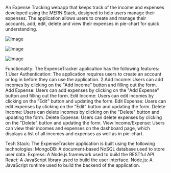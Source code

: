 An Expense Tracking webapp that keeps track of the income and expenses developed using the MERN Stack, designed to help users manage their expenses. The application allows users to create and manage their accounts, add, edit, delete and view their expenses in pie-chart for quick understanding.



![Image](https://github.com/user-attachments/assets/d8929777-6bb9-4b4e-a9b1-e73523396d94)


![Image](https://github.com/user-attachments/assets/d4a40741-1a5d-4c4d-aa11-2772ddcb941a)


![Image](https://github.com/user-attachments/assets/5693d01e-b99b-46fa-899d-8e8eab429f85)



Functionality:
The ExpenseTracker application has the following features:
1.User Authentication: The application requires users to create an account or log in before they can use the application.
2.Add Income: Users can add incomes by clicking on the "Add Income" button and filling out the form.
Add Expense: Users can add expenses by clicking on the "Add Expense" button and filling out the form.
Edit Income: Users can edit incomes by clicking on the "Edit" button and updating the form.
Edit Expense: Users can edit expenses by clicking on the "Edit" button and updating the form.
Delete Income: Users can delete incomes by clicking on the "Delete" button and updating the form.
Delete Expense: Users can delete expenses by clicking on the "Delete" button and updating the form.
View Income/Expense: Users can view their incomes and expenses on the dashboard page, which displays a list of all incomes and expenses as well as in pie-chart.

Tech Stack:
The ExpenseTracker application is built using the following technologies:
MongoDB: A document-based NoSQL database used to store user data.
Express: A Node.js framework used to build the RESTful API.
React: A JavaScript library used to build the user interface.
Node.js: A JavaScript runtime used to build the backend of the application.
